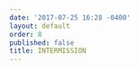 ```yaml
---
date: '2017-07-25 16:28 -0400'
layout: default
order: 8
published: false
title: INTERMISSION
---
```


